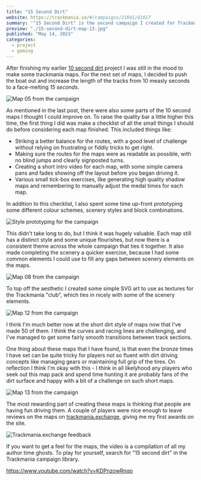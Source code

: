 ```yaml
---
title: "15 Second Dirt"
website: https://trackmania.io/#/campaigns/21641/41617
summary: '"15 Second Dirt" is the second campaign I created for Trackmania 2020 featuring 25 dirt maps with author times below 15 seconds.'
preview: "./15-second-dirt-map-13.jpg"
published: "May 14, 2023"
categories:
  - project
  - gaming
---
```


After finishing my earlier [10 second dirt](./10-second-dirt.html) project I was still in the mood to make some trackmania maps. For the next set of maps, I decided to push the boat out and increase the length of the tracks from 10 measly seconds to a face-melting _15 seconds_.

![Map 05 from the campaign](./15-second-dirt-map-05.jpg "Map 5, where you need to dodge as much of the sand as possible to retain your speed.")

As mentioned in the last post, there were also some parts of the 10 second maps I thought I could improve on. To raise the quality bar a little higher this time, the first thing I did was make a checklist of all the small things I should do before considering each map finished. This included things like:

- Striking a better balance for the routes, with a good level of challenge without relying on frustrating or fiddly tricks to get right.
- Making sure the routes for the maps were as readable as possible, with no blind jumps and clearly signposted turns.
- Creating a short intro video for each map, with some simple camera pans and fades showing off the layout before you began driving it.
- Various small tick-box exercises, like generating high quality shadow maps and remembering to manually adjust the medal times for each map.

In addition to this checklist, I also spent some time up-front prototyping some different colour schemes, scenery styles and block combinations.

![Style prototyping for the campaign](./15-second-dirt-style.jpg "Some basic tests with colours and blocks on my style-testing map.")

This didn't take long to do, but I think it was hugely valuable. Each map still has a distinct style and some unique flourishes, but now there is a consistent theme across the whole campaign that ties it together. It also made completing the scenery a quicker exercise, because I had some common elements I could use to fill any gaps between scenery elements on the maps.

![Map 08 from the campaign](./15-second-dirt-map-08.jpg "Map 08 incorporates some water hazards.")

To top off the aesthetic I created some simple SVG art to use as textures for the Trackmania "club", which ties in nicely with some of the scenery elements.

![Map 12 from the campaign](./15-second-dirt-map-12.jpg "Map 12 has some long arcing banked turns.")

I think I'm much better now at the short dirt style of maps now that I've made 50 of them. I think the curves and racing lines are challenging, and I've managed to get some fairly smooth transitions between track sections.

One thing about these maps that I have found, is that even the bronze times I have set can be quite tricky for players not so fluent with dirt driving concepts like managing gears or maintaining full grip of the tires. On reflection I think I'm okay with this - I think in all likelyhood any players who seek out this map pack and spend time hunting it are probably fans of the dirt surface and happy with a bit of a challenge on such short maps.

![Map 13 from the campaign](./15-second-dirt-map-13.jpg "Map 13 is decorated with a curved roof, neon lights and some hazy fog.")

The most rewarding part of creating these maps is thinking that people are having fun driving them. A couple of players were nice enough to leave reviews on the maps on [trackmania.exchange](https://trackmania.exchange/mappack/view/3064/15-second-dirt), giving me my first awards on the site.

![Trackmania.exchange feedback](./15-second-dirt-feedback.jpg)

If you want to get a feel for the maps, the video is a compilation of all my author time ghosts. To play for yourself, search for "15 second dirt" in the Trackmania campaign library.

https://www.youtube.com/watch?v=KDPnzowRnqo
